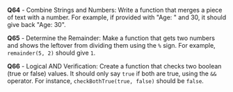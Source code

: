 **Q64** - Combine Strings and Numbers: Write a function that merges a piece of text with a number. For example, if provided with "Age: " and 30, it should give back "Age: 30".

**Q65** - Determine the Remainder: Make a function that gets two numbers and shows the leftover from dividing them using the `%` sign. For example, `remainder(5, 2)` should give `1`.

**Q66** - Logical AND Verification: Create a function that checks two boolean (true or false) values. It should only say `true` if both are true, using the `&&` operator. For instance, `checkBothTrue(true, false)` should be `false`.
